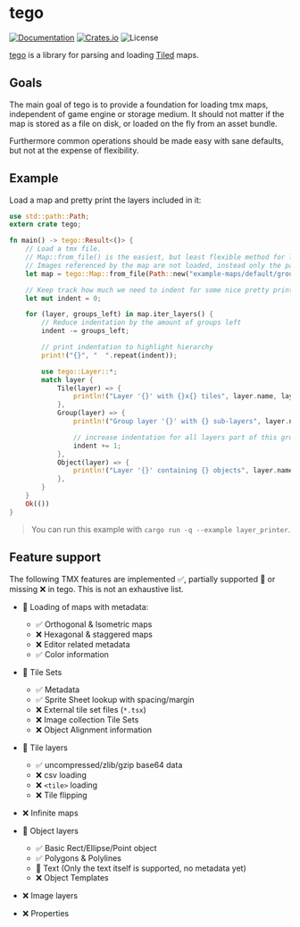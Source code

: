 # tego

[![Documentation](https://docs.rs/tego/badge.svg)](https://docs.rs/tego)
[![Crates.io](https://img.shields.io/crates/v/tego.svg)](https://crates.io/crates/tego)
![License](https://img.shields.io/crates/l/tego.svg)

[tego](https://github.com/texel-sensei/tego) is a library for parsing and
loading [Tiled](https://www.mapeditor.org/) maps.

## Goals

The main goal of tego is to provide a foundation for loading tmx maps,
independent of game engine or storage medium.
It should not matter if the map is stored as a file on disk,
or loaded on the fly from an asset bundle.

Furthermore common operations should be made easy with sane defaults,
but not at the expense of flexibility.


## Example

Load a map and pretty print the layers included in it:

```rust
use std::path::Path;
extern crate tego;

fn main() -> tego::Result<()> {
    // Load a tmx file.
    // Map::from_file() is the easiest, but least flexible method for loading a map.
    // Images referenced by the map are not loaded, instead only the path is returned as string.
    let map = tego::Map::from_file(Path::new("example-maps/default/groups.tmx"))?;

    // Keep track how much we need to indent for some nice pretty printing
    let mut indent = 0;

    for (layer, groups_left) in map.iter_layers() {
        // Reduce indentation by the amount of groups left
        indent -= groups_left;

        // print indentation to highlight hierarchy
        print!("{}", "  ".repeat(indent));

        use tego::Layer::*;
        match layer {
            Tile(layer) => {
                println!("Layer '{}' with {}x{} tiles", layer.name, layer.size.x, layer.size.y);
            },
            Group(layer) => {
                println!("Group layer '{}' with {} sub-layers", layer.name, layer.content.len());

                // increase indentation for all layers part of this group
                indent += 1;
            },
            Object(layer) => {
                println!("Layer '{}' containing {} objects", layer.name, layer.content.len());
            },
        }
    }
    Ok(())
}
```

> You can run this example with `cargo run -q --example layer_printer`.

## Feature support

The following TMX features are implemented ✅, partially supported 🚧 or
missing ❌ in tego.
This is not an exhaustive list.

* 🚧 Loading of maps with metadata:
    * ✅ Orthogonal & Isometric maps
    * ❌ Hexagonal & staggered maps
    * ❌ Editor related metadata
    * ✅ Color information

* 🚧 Tile Sets
    * ✅ Metadata
    * ✅ Sprite Sheet lookup with spacing/margin
    * ❌ External tile set files (`*.tsx`)
    * ❌ Image collection Tile Sets
    * ❌ Object Alignment information

* 🚧 Tile layers
    * ✅ uncompressed/zlib/gzip base64 data
    * ❌ csv loading
    * ❌ `<tile>` loading
    * ❌ Tile flipping

* ❌ Infinite maps

* 🚧 Object layers
    * ✅ Basic Rect/Ellipse/Point object
    * ✅ Polygons & Polylines
    * 🚧 Text (Only the text itself is supported, no metadata yet)
    * ❌ Object Templates

* ❌ Image layers

* ❌ Properties
